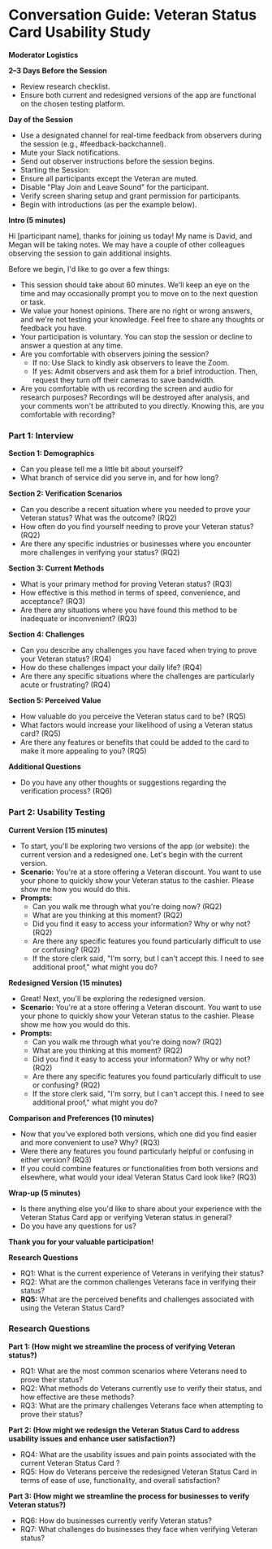 # Conversation Guide: Veteran Status Card Usability Study

**Moderator Logistics**

**2–3 Days Before the Session**

- Review research checklist.
- Ensure both current and redesigned versions of the app are functional on the chosen testing platform.

**Day of the Session**

- Use a designated channel for real-time feedback from observers during the session (e.g., #feedback-backchannel).
- Mute your Slack notifications.
- Send out observer instructions before the session begins.
- Starting the Session:
- Ensure all participants except the Veteran are muted.
- Disable "Play Join and Leave Sound" for the participant.
- Verify screen sharing setup and grant permission for participants.
- Begin with introductions (as per the example below).

**Intro (5 minutes)**

Hi [participant name], thanks for joining us today! My name is David, and Megan will be taking notes. We may have a couple of other colleagues observing the session to gain additional insights.

Before we begin, I'd like to go over a few things:

- This session should take about 60 minutes. We'll keep an eye on the time and may occasionally prompt you to move on to the next question or task.
- We value your honest opinions. There are no right or wrong answers, and we're not testing your knowledge. Feel free to share any thoughts or feedback you have.
- Your participation is voluntary. You can stop the session or decline to answer a question at any time.
- Are you comfortable with observers joining the session?
    - If no: Use Slack to kindly ask observers to leave the Zoom.
    - If yes: Admit observers and ask them for a brief introduction. Then, request they turn off their cameras to save bandwidth.
- Are you comfortable with us recording the screen and audio for research purposes? Recordings will be destroyed after analysis, and your comments won't be attributed to you directly. Knowing this, are you comfortable with recording?

### Part 1: Interview

**Section 1: Demographics**

- Can you please tell me a little bit about yourself?
- What branch of service did you serve in, and for how long?

**Section 2: Verification Scenarios**

- Can you describe a recent situation where you needed to prove your Veteran status? What was the outcome? (RQ2)
- How often do you find yourself needing to prove your Veteran status? (RQ2)
- Are there any specific industries or businesses where you encounter more challenges in verifying your status? (RQ2)

**Section 3: Current Methods**

- What is your primary method for proving Veteran status? (RQ3)
- How effective is this method in terms of speed, convenience, and acceptance? (RQ3)
- Are there any situations where you have found this method to be inadequate or inconvenient? (RQ3)

**Section 4: Challenges**

- Can you describe any challenges you have faced when trying to prove your Veteran status? (RQ4)
- How do these challenges impact your daily life? (RQ4)
- Are there any specific situations where the challenges are particularly acute or frustrating? (RQ4)

**Section 5: Perceived Value**

- How valuable do you perceive the Veteran status card to be? (RQ5)
- What factors would increase your likelihood of using a Veteran status card? (RQ5)
- Are there any features or benefits that could be added to the card to make it more appealing to you? (RQ5)

**Additional Questions**

- Do you have any other thoughts or suggestions regarding the verification process? (RQ6)

### Part 2: Usability Testing

**Current Version (15 minutes)**

- To start, you'll be exploring two versions of the app (or website): the current version and a redesigned one. Let's begin with the current version.
- **Scenario:** You're at a store offering a Veteran discount. You want to use your phone to quickly show your Veteran status to the cashier. Please show me how you would do this.
- **Prompts:**
    - Can you walk me through what you're doing now? (RQ2)
    - What are you thinking at this moment? (RQ2)
    - Did you find it easy to access your information? Why or why not? (RQ2)
    - Are there any specific features you found particularly difficult to use or confusing? (RQ2)
    - If the store clerk said, "I'm sorry, but I can't accept this. I need to see additional proof," what might you do?

**Redesigned Version (15 minutes)**

- Great! Next, you'll be exploring the redesigned version.
- **Scenario:** You're at a store offering a Veteran discount. You want to use your phone to quickly show your Veteran status to the cashier. Please show me how you would do this.
- **Prompts:**
    - Can you walk me through what you're doing now? (RQ2)
    - What are you thinking at this moment? (RQ2)
    - Did you find it easy to access your information? Why or why not? (RQ2)
    - Are there any specific features you found particularly difficult to use or confusing? (RQ2)
    - If the store clerk said, "I'm sorry, but I can't accept this. I need to see additional proof," what might you do?

**Comparison and Preferences (10 minutes)**

- Now that you've explored both versions, which one did you find easier and more convenient to use? Why? (RQ3)
- Were there any features you found particularly helpful or confusing in either version? (RQ3)
- If you could combine features or functionalities from both versions and elsewhere, what would your ideal Veteran Status Card look like? (RQ3)

**Wrap-up (5 minutes)**

- Is there anything else you'd like to share about your experience with the Veteran Status Card app or verifying Veteran status in general?
- Do you have any questions for us?

**Thank you for your valuable participation!**

**Research Questions**

- RQ1: What is the current experience of Veterans in verifying their status?
- RQ2: What are the common challenges Veterans face in verifying their status?
- **RQ5:** What are the perceived benefits and challenges associated with using the Veteran Status Card?

### **Research Questions**

**Part 1: (How might we streamline the process of verifying Veteran status?)**

- RQ1: What are the most common scenarios where Veterans need to prove their status?
- RQ2: What methods do Veterans currently use to verify their status, and how effective are these methods?
- RQ3: What are the primary challenges Veterans face when attempting to prove their status?

**Part 2: (How might we redesign the Veteran Status Card to address usability issues and enhance user satisfaction?)**

- RQ4: What are the usability issues and pain points associated with the current Veteran Status Card ?
- RQ5: How do Veterans perceive the redesigned Veteran Status Card in terms of ease of use, functionality, and overall satisfaction?

**Part 3: (How might we streamline the process for businesses to verify Veteran status?)** 

- RQ6: How do businesses currently verify Veteran status?
- RQ7: What challenges do businesses they face when verifying Veteran status?